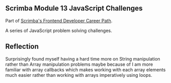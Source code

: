 ## Scrimba Module 13 JavaScript Challenges

Part of [Scrimba's Frontend Developer Career Path](https://scrimba.com/learn/frontend). 

A series of JavaScript problem solving challenges. 

## Reflection
Surprisingly found myself having a hard time more on String manipulation rather than Array manipulation problems maybe because of I am more familiar with array callbacks which makes working with each array elements much easier rather than working with arrays imperatively using loops.